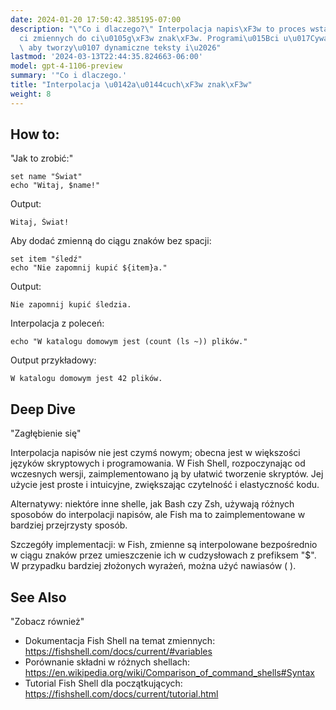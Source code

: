 ```yaml
---
date: 2024-01-20 17:50:42.385195-07:00
description: "\"Co i dlaczego?\" Interpolacja napis\xF3w to proces wstawiania warto\u015B\
  ci zmiennych do ci\u0105g\xF3w znak\xF3w. Programi\u015Bci u\u017Cywaj\u0105 tego,\
  \ aby tworzy\u0107 dynamiczne teksty i\u2026"
lastmod: '2024-03-13T22:44:35.824663-06:00'
model: gpt-4-1106-preview
summary: '"Co i dlaczego.'
title: "Interpolacja \u0142a\u0144cuch\xF3w znak\xF3w"
weight: 8
---
```


## How to:
"Jak to zrobić:"

```Fish Shell
set name "Świat"
echo "Witaj, $name!"
```

Output:
```
Witaj, Świat!
```

Aby dodać zmienną do ciągu znaków bez spacji:

```Fish Shell
set item "śledź"
echo "Nie zapomnij kupić ${item}a."
```

Output:
```
Nie zapomnij kupić śledzia.
```

Interpolacja z poleceń:

```Fish Shell
echo "W katalogu domowym jest (count (ls ~)) plików."
```

Output przykładowy:
```
W katalogu domowym jest 42 plików.
```

## Deep Dive
"Zagłębienie się"

Interpolacja napisów nie jest czymś nowym; obecna jest w większości języków skryptowych i programowania. W Fish Shell, rozpoczynając od wczesnych wersji, zaimplementowano ją by ułatwić tworzenie skryptów. Jej użycie jest proste i intuicyjne, zwiększając czytelność i elastyczność kodu.

Alternatywy: niektóre inne shelle, jak Bash czy Zsh, używają różnych sposobów do interpolacji napisów, ale Fish ma to zaimplementowane w bardziej przejrzysty sposób.

Szczegóły implementacji: w Fish, zmienne są interpolowane bezpośrednio w ciągu znaków przez umieszczenie ich w cudzysłowach z prefiksem "$". W przypadku bardziej złożonych wyrażeń, można użyć nawiasów ( ).

## See Also
"Zobacz również"

- Dokumentacja Fish Shell na temat zmiennych: https://fishshell.com/docs/current/#variables
- Porównanie składni w różnych shellach: https://en.wikipedia.org/wiki/Comparison_of_command_shells#Syntax
- Tutorial Fish Shell dla początkujących: https://fishshell.com/docs/current/tutorial.html
